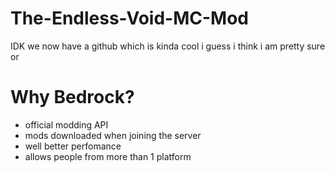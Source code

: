 # The-Endless-Void-MC-Mod
IDK we now have a github which is kinda cool i guess i think i am pretty sure or


# Why Bedrock?
- official modding API
- mods downloaded when joining the server
- well better perfomance
- allows people from more than 1 platform
